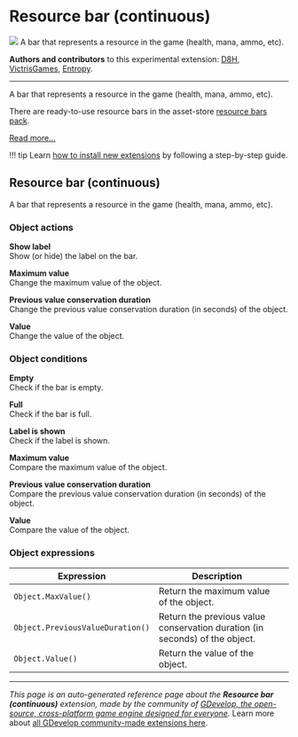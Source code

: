 # Resource bar (continuous)

<img src="https://asset-resources.gdevelop.io/public-resources/Icons/Glyphster Pack/Master/SVG/Interface Elements/ea06363a57846caab544f536b78a952234b68d4941d41c1577852a1d61aefec3_Interface Elements_interface_ui_loading_progress_bar.svg" class="extension-icon"></img>
A bar that represents a resource in the game (health, mana, ammo, etc).

**Authors and contributors** to this experimental extension: [D8H](https://gd.games/D8H), [VictrisGames](https://gd.games/VictrisGames), [Entropy](https://gd.games/Entropy).

---

A bar that represents a resource in the game (health, mana, ammo, etc).

There are ready-to-use resource bars in the asset-store [resource bars pack](https://editor.gdevelop.io/?initial-dialog=asset-store&asset-pack=resource-bars-resource-bars).

[Read more...](/gdevelop5/objects/resource-bar)

!!! tip
    Learn [how to install new extensions](/gdevelop5/extensions/search) by following a step-by-step guide.



## Resource bar (continuous) 

A bar that represents a resource in the game (health, mana, ammo, etc). 

### Object actions

**Show label**  
Show (or hide) the label on the bar.

**Maximum value**  
Change the maximum value of the object.

**Previous value conservation duration**  
Change the previous value conservation duration (in seconds) of the object.

**Value**  
Change the value of the object.

### Object conditions

**Empty**  
Check if the bar is empty.

**Full**  
Check if the bar is full.

**Label is shown**  
Check if the label is shown.

**Maximum value**  
Compare the maximum value of the object.

**Previous value conservation duration**  
Compare the previous value conservation duration (in seconds) of the object.

**Value**  
Compare the value of the object.

### Object expressions

| Expression | Description |  |
|-----|-----|-----|
| `Object.MaxValue()` | Return the maximum value of the object. ||
| `Object.PreviousValueDuration()` | Return the previous value conservation duration (in seconds) of the object. ||
| `Object.Value()` | Return the value of the object. ||


---

*This page is an auto-generated reference page about the **Resource bar (continuous)** extension, made by the community of [GDevelop, the open-source, cross-platform game engine designed for everyone](https://gdevelop.io/).* Learn more about [all GDevelop community-made extensions here](/gdevelop5/extensions).